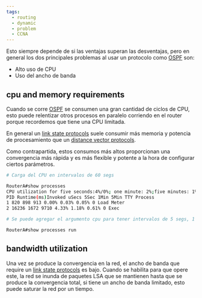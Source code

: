 ```yaml
---
tags:
  - routing
  - dynamic
  - problem
  - CCNA
---
```


Esto siempre depende de si las ventajas superan las desventajas, pero en general los dos principales problemas al usar un protocolo como [OSPF](OSPF/OSPF.md) son:
- Alto uso de CPU
- Uso del ancho de banda

## cpu and memory requirements
Cuando se corre [OSPF](OSPF/OSPF.md) se consumen una gran cantidad de ciclos de CPU, esto puede relentizar otros procesos en paralelo corriendo en el router porque recordemos que tiene una CPU limitada. 

En general un [link state protocols](link%20state%20protocols.md) suele consumir más memoria y potencia de procesamiento que un [distance vector protocols](distance%20vector%20protocols.md).

Como contrapartida, estos consumos más altos proporcionan una convergencia más rápida y es más flexible y potente a la hora de configurar ciertos parámetros. 

``` bash
# Carga del CPU en intervalos de 60 segs

RouterA#show processes
CPU utilization for five seconds:4%/0%; one minute: 2%;five minutes: 1%
PID Runtime(ms)Invoked uSecs 5Sec 1Min 5Min TTY Process
1 820 898 913 0.00% 0.03% 0.05% 0 Load Meter
2 16236 1672 9710 4.33% 1.18% 0.61% 0 Exec

# Se puede agregar el argumento cpu para tener intervalos de 5 segs, 1 min y 5 mins 

RouterA#show processes run
```

## bandwidth utilization 
Una vez se produce la convergencia en la red, el ancho de banda que require un [link state protocols](link%20state%20protocols.md) es bajo. Cuando se habilita para que opere este, la red se inunda de paquetes LSA que se mantienen hasta que se produce la convergencia total, si tiene un ancho de banda limitado, esto puede saturar la red por un tiempo.
